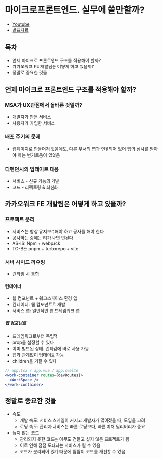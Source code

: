 # 마이크로프론트엔드. 실무에 쓸만할까?
- [Youtube](https://www.youtube.com/watch?v=DOS0YPwdnhk)
- [발표자료](https://speakerdeck.com/kakao/maikeuro-peuronteuendeu-silmue-sseulmanhalgga)

## 목차
- 언제 마이크로 프론트엔드 구조를 적용해야 할까?
- 카카오워크 FE 개발팀은 어떻게 하고 있을까?
- 정말로 중요한 것들

## 언제 마이크로 프론트엔드 구조를 적용해야 할까?

### MSA가 UX관점에서 올바른 것일까?
- 개발자가 만든 서비스
- 사용자가 가입한 서비스

### 배포 주기의 문제
- 웹페이지로 만들어져 있음에도, 다른 부서의 앱과 연결되어 있어 앱의 심사를 받아야 하는 번거로움이 있었음

### 디펜던시의 업데이트 대응
- 서비스 - 신규 기능의 개발
- 코드 - 리팩토링 & 최신화

## 카카오워크 FE 개발팀은 어떻게 하고 있을까?

### 프로젝트 분리
- 서비스는 항상 유지보수해야 하고 공사를 해야 한다
- 공사하는 중에는 티가 나면 안된다
- AS-IS: Npm + webpack
- TO-BE: pnpm + turborepo + vite

### 서버 사이드 라우팅
- 런타임 시 통합

#### 컨테이너
- 웹 컴포넌트 + 워크스페이스 환경 앱
- 컨테이너: 웹 컴포넌트로 개발
- 서비스 앱: 일반적인 웹 프레임워크 앱

##### 웹 컴포넌트
- 프레임워크로부터 독립적
- prop을 설정할 수 있다
- 이미 빌드된 상태. 런타임에 바로 사용 가능
- 앱과 관계없이 업데이트 가능
- children을 가질 수 있다
```jsx
// app.tsx / app.vue / app.svelte
<work-container routes={devRoutes}>
  <WorkSpace />
</work-container>
```

## 정말로 중요한 것들
- 속도
   - 개발 속도: 서비스 스케일이 커지고 개발자가 많아졌을 때, 도입을 고려
   - 로딩 속도: 관리자 서비스는 빠른 로딩보다, 빠른 피쳐 딜리버리가 중요
- 늙지 않는 코드
   - 관리되지 못한 코드는 아무도 건들고 싶지 않은 프로젝트가 됨
   - 이로 인해 점점 도태되는 서비스가 될 수 있음
   - 코드가 분리되어 있기 때문에 짬짬이 코드를 개선할 수 있음
